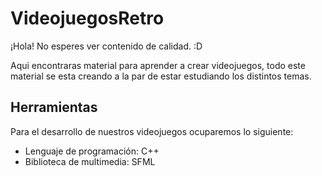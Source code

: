 # VideojuegosRetro
¡Hola! No esperes ver contenido de calidad. :D

Aqui encontraras material para aprender a crear videojuegos, todo este material se esta creando a la par de estar
estudiando los distintos temas.

## Herramientas
Para el desarrollo de nuestros videojuegos ocuparemos lo siguiente:
- Lenguaje de programación: C++
- Biblioteca de multimedia: SFML
